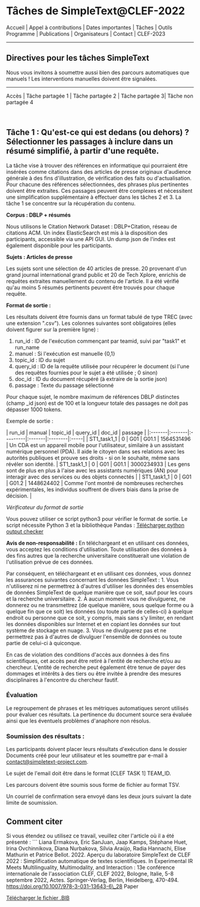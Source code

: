 # Tâches de SimpleText@CLEF-2022


Accueil | Appel à contributions | Dates importantes | Tâches | Outils Programme | Publications | Organisateurs | Contact | CLEF-2023


---

## Directives pour les tâches SimpleText

Nous vous invitons à soumettre aussi bien des parcours automatiques que manuels ! Les interventions manuelles doivent être signalées.

---

Accès | Tâche partagée 1 | Tâche partagée 2 | Tâche partagée 3| Tâche non partagée 4

<br>

## Tâche 1 : Qu'est-ce qui est dedans (ou dehors) ? Sélectionner les passages à inclure dans un résumé simplifié, à partir d'une requête.

La tâche vise à trouver des références en informatique qui pourraient être insérées comme citations dans des articles de presse originaux d'audience générale à des fins d'illustration, de vérification des faits ou d'actualisation. Pour chacune des références sélectionnées, des phrases plus pertinentes doivent être extraites. Ces passages peuvent être complexes et nécessitent une simplification supplémentaire à effectuer dans les tâches 2 et 3. La tâche 1 se concentre sur la récupération du contenu.

**Corpus : DBLP + résumés**

Nous utilisons le Citation Network Dataset : DBLP+Citation, réseau de citations ACM. Un index ElasticSearch est mis à la disposition des participants, accessible via une API GUI. Un dump json de l'index est également disponible pour les participants.

**Sujets : Articles de presse**

Les sujets sont une sélection de 40 articles de presse. 20 provenant d'un grand journal international grand public et 20 de Tech Xplore, enrichis de requêtes extraites manuellement du contenu de l'article. Il a été vérifié qu'au moins 5 résumés pertinents peuvent être trouvés pour chaque requête.

**Format de sortie :**
 
Les résultats doivent être fournis dans un format tabulé de type TREC (avec une extension ".csv"). Les colonnes suivantes sont obligatoires (elles doivent figurer sur la première ligne) :

1. run\_id : ID de l'exécution commençant par teamid, suivi par "task1" et run\_name
2. manuel : Si l'exécution est manuelle {0,1}
3. topic\_id : ID du sujet
4. query\_id : ID de la requête utilisée pour récupérer le document (si l'une des requêtes fournies pour le sujet a été utilisée ; 0 sinon)
5. doc\_id : ID du document récupéré (à extraire de la sortie json)
6. passage : Texte du passage sélectionné
 
Pour chaque sujet, le nombre maximum de références DBLP distinctes (champ \_id json) est de 100 et la longueur totale des passages ne doit pas dépasser 1000 tokens.

Exemple de sortie :

| run\_id | manual | topic\_id | query\_id | doc\_id | passage | |:-------|:-------|:---------|:-------|:--------|:-----| | ST1\_task1\_1 | 0 | G01 | G01.1 | 1564531496 | Un CDA est un appareil mobile pour l'utilisateur, similaire à un assistant numérique personnel (PDA). Il aide le citoyen dans ses relations avec les autorités publiques et prouve ses droits - si on le souhaite, même sans révéler son identité. | ST1\_task1\_1 | 0 | G01 | G01.1 | 3000234933 | Les gens sont de plus en plus à l'aise avec les assistants numériques (AN) pour interagir avec des services ou des objets connectés | | ST1\_task1\_1 | 0 | G01 | G01.2 | 1448624402 | Comme l'ont montré de nombreuses recherches expérimentales, les individus souffrent de divers biais dans la prise de décision. |

*Vérificateur du format de sortie*

Vous pouvez utiliser ce script python3 pour vérifier le format de sortie. Le script nécessite Python 3 et la bibliothèque Pandas : [Télécharger python output checker](../check_format.py)

**Avis de non-responsabilité :** En téléchargeant et en utilisant ces données, vous acceptez les conditions d'utilisation. Toute utilisation des données à des fins autres que la recherche universitaire constituerait une violation de l'utilisation prévue de ces données. 

Par conséquent, en téléchargeant et en utilisant ces données, vous donnez les assurances suivantes concernant les données SimpleText : 1\. Vous n'utiliserez ni ne permettrez à d'autres d'utiliser les données des ensembles de données SimpleText de quelque manière que ce soit, sauf pour les cours et la recherche universitaire. 2\. À aucun moment vous ne divulguerez, ne donnerez ou ne transmettrez (de quelque manière, sous quelque forme ou à quelque fin que ce soit) les données (ou toute partie de celles-ci) à quelque endroit ou personne que ce soit, y compris, mais sans s'y limiter, en rendant les données disponibles sur Internet et en copiant les données sur tout système de stockage en nuage. 3\. Vous ne divulguerez pas et ne permettrez pas à d'autres de divulguer l'ensemble de données ou toute partie de celui-ci à quiconque. 

En cas de violation des conditions d'accès aux données à des fins scientifiques, cet accès peut être retiré à l'entité de recherche et/ou au chercheur. L'entité de recherche peut également être tenue de payer des dommages et intérêts à des tiers ou être invitée à prendre des mesures disciplinaires à l'encontre du chercheur fautif. 


### Évaluation  
Le regroupement de phrases et les métriques automatiques seront utilisés pour évaluer ces résultats. La pertinence du document source sera évaluée ainsi que les éventuels problèmes d'anaphore non résolus.

### Soumission des résultats :
Les participants doivent placer leurs résultats d'exécution dans le dossier Documents créé pour leur utilisateur et les soumettre par e-mail à contact@simpletext-project.com.

Le sujet de l'email doit être dans le format \[CLEF TASK 1] TEAM\_ID. 

Les parcours doivent être soumis sous forme de fichier au format TSV. 

Un courriel de confirmation sera envoyé dans les deux jours suivant la date limite de soumission. 

## Comment citer
Si vous étendez ou utilisez ce travail, veuillez citer l'article où il a été présenté : ``` Liana Ermakova, Eric SanJuan, Jaap Kamps, Stéphane Huet, Irina Ovchinnikova, Diana Nurbakova, Sílvia Araújo, Radia Hannachi, Elise Mathurin et Patrice Bellot. 2022\. Aperçu du laboratoire SimpleText de CLEF 2022 : Simplification automatique de textes scientifiques. In Experimental IR Meets Multilinguality, Multimodality, and Interaction : 13e conférence internationale de l'association CLEF, CLEF 2022, Bologne, Italie, 5-8 septembre 2022, Actes. Springer-Verlag, Berlin, Heidelberg, 470-494\. https://doi.org/10.1007/978-3-031-13643-6\_28 Paper

[Télécharger le fichier .BIB](../../BibTeX/ermakova_overview_2022.bib)

